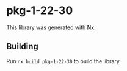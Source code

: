 # pkg-1-22-30

This library was generated with [Nx](https://nx.dev).

## Building

Run `nx build pkg-1-22-30` to build the library.
